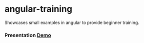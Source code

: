 angular-training
================

Showcases small examples in angular to provide beginner training.

### Presentation [Demo](http://creatordave.github.io/angular-training/dist/presentation.html)